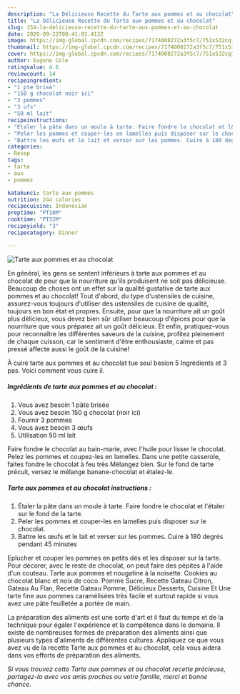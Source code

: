```yaml
---
description: "La Délicieuse Recette du Tarte aux pommes et au chocolat"
title: "La Délicieuse Recette du Tarte aux pommes et au chocolat"
slug: 154-la-delicieuse-recette-du-tarte-aux-pommes-et-au-chocolat
date: 2020-09-22T08:41:01.413Z
image: https://img-global.cpcdn.com/recipes/7174008272a3f5c7/751x532cq70/tarte-aux-pommes-et-au-chocolat-photo-principale-de-la-recette.jpg
thumbnail: https://img-global.cpcdn.com/recipes/7174008272a3f5c7/751x532cq70/tarte-aux-pommes-et-au-chocolat-photo-principale-de-la-recette.jpg
cover: https://img-global.cpcdn.com/recipes/7174008272a3f5c7/751x532cq70/tarte-aux-pommes-et-au-chocolat-photo-principale-de-la-recette.jpg
author: Eugene Cole
ratingvalue: 4.6
reviewcount: 14
recipeingredient:
- "1 pte brise"
- "150 g chocolat noir ici"
- "3 pommes"
- "3 ufs"
- "50 ml lait"
recipeinstructions:
- "Étaler la pâte dans un moule à tarte. Faire fondre le chocolat et l&#39;étaler sur le fond de la tarte."
- "Peler les pommes et couper-les en lamelles puis disposer sur le chocolat."
- "Battre les œufs et le lait et verser sur les pommes. Cuire à 180 degrés pendant 45 minutes"
categories:
- Resep
tags:
- tarte
- aux
- pommes

katakunci: tarte aux pommes 
nutrition: 244 calories
recipecuisine: Indonesian
preptime: "PT18M"
cooktime: "PT32M"
recipeyield: "3"
recipecategory: Dinner

---
```



![Tarte aux pommes et au chocolat](https://img-global.cpcdn.com/recipes/7174008272a3f5c7/751x532cq70/tarte-aux-pommes-et-au-chocolat-photo-principale-de-la-recette.jpg)

En général, les gens se sentent inférieurs à tarte aux pommes et au chocolat de peur que la nourriture qu'ils produisent ne soit pas délicieuse. Beaucoup de choses ont un effet sur la qualité gustative de tarte aux pommes et au chocolat! Tout d'abord, du type d'ustensiles de cuisine, assurez-vous toujours d'utiliser des ustensiles de cuisine de qualité, toujours en bon état et propres. Ensuite, pour que la nourriture ait un goût plus délicieux, vous devez bien sûr utiliser beaucoup d'épices pour que la nourriture que vous préparez ait un goût délicieux. Et enfin, pratiquez-vous pour reconnaître les différentes saveurs de la cuisine, profitez pleinement de chaque cuisson, car le sentiment d'être enthousiaste, calme et pas pressé affecte aussi le goût de la cuisine!

<!--inarticleads1-->

À cuire tarte aux pommes et au chocolat tue seul besion 5 Ingrédients et 3 pas. Voici comment vous cuire il.

##### Ingrédients de tarte aux pommes et au chocolat :

1. Vous avez besoin 1 pâte brisée
1. Vous avez besoin 150 g chocolat (noir ici)
1. Fournir 3 pommes
1. Vous avez besoin 3 œufs
1. Utilisation 50 ml lait


Faire fondre le chocolat au bain-marie, avec l&#39;huile pour lisser le chocolat. Pelez les pommes et coupez-les en lamelles. Dans une petite casserole, faites fondre le chocolat à feu très Mélangez bien. Sur le fond de tarte précuit, versez le mélange banane-chocolat et étalez-le. 

<!--inarticleads2-->

##### Tarte aux pommes et au chocolat instructions :

1. Étaler la pâte dans un moule à tarte. Faire fondre le chocolat et l&#39;étaler sur le fond de la tarte.
1. Peler les pommes et couper-les en lamelles puis disposer sur le chocolat.
1. Battre les œufs et le lait et verser sur les pommes. Cuire à 180 degrés pendant 45 minutes


Eplucher et couper les pommes en petits dés et les disposer sur la tarte. Pour décorer, avec le reste de chocolat, on peut faire des pépites à l&#39;aide d&#39;un couteau. Tarte aux pommes et nougatine à la noisette. Cookies au chocolat blanc et noix de coco. Pomme Sucre, Recette Gateau Citron, Gateau Au Flan, Recette Gateau Pomme, Délicieux Desserts, Cuisine Et Une tarte fine aux pommes caramélisées très facile et surtout rapide si vous avez une pâte feuilletée a portée de main. 

<!--inarticleads1-->

<p>
La préparation des aliments est une sorte d'art et il faut du temps et de la technique pour égaler l'expérience et la compétence dans le domaine. Il existe de nombreuses formes de préparation des aliments ainsi que plusieurs types d'aliments de différentes cultures. Appliquez ce que vous avez vu de la recette Tarte aux pommes et au chocolat, cela vous aidera dans vos efforts de préparation des aliments.
</p>

<p>
<i>Si vous trouvez cette Tarte aux pommes et au chocolat recette précieuse, partagez-la avec vos amis proches ou votre famille, merci et bonne chance.</i>
</p>
